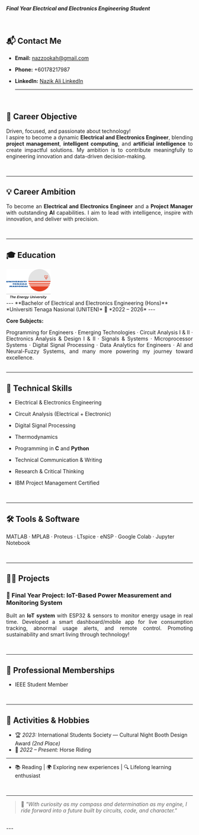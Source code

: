 
#### *Final Year Electrical and Electronics Engineering Student*  
<br>

## 📬 Contact Me  
- **Email:** [nazzookah@gmail.com](mailto:nazzookah@gmail.com)  
- **Phone:** +60178217987  
- **LinkedIn:** [Nazik Ali LinkedIn](https://www.linkedin.com/in/nazik-ali?utm_source=share&utm_campaign=share_via&utm_content=profile&utm_medium=ios_app)
 
  ---
  
   <br>


## 🎯 Career Objective  

<div align="justify">

Driven, focused, and passionate about technology!  
I aspire to become a dynamic <strong>Electrical and Electronics Engineer</strong>, blending <strong>project management</strong>, <strong>intelligent computing</strong>, and <strong>artificial intelligence</strong> to create impactful solutions. My ambition is to contribute meaningfully to engineering innovation and data-driven decision-making.

<br>

</div>

---




## 💡 Career Ambition  

<div align="justify">

To become an <strong>Electrical and Electronics Engineer</strong> and a <strong>Project Manager</strong> with outstanding <strong>AI</strong> capabilities. I aim to lead with intelligence, inspire with innovation, and deliver with precision.
</div>

<br>

---




## 🎓 Education  
<div>
<img src="assets/img/uniten logo.png" alt="Uniten Logo" width="120" />
<div>
 ---
**Bachelor of Electrical and Electronics Engineering (Hons)**  
*Universiti Tenaga Nasional (UNITEN)*  
📅 *2022 – 2026* 
---



**Core Subjects:** 
<div align= 'justify'>
Programming for Engineers · Emerging Technologies · Circuit Analysis I & II · Electronics Analysis & Design I & II · Signals & Systems · Microprocessor Systems · Digital Signal Processing · Data Analytics for Engineers · AI and Neural-Fuzzy Systems, and many more powering my journey toward excellence.
</div>

<br>

---



## 🧠 Technical Skills  
- Electrical & Electronics Engineering  
- Circuit Analysis (Electrical + Electronic)  
- Digital Signal Processing  
- Thermodynamics  
- Programming in **C** and **Python**  
- Technical Communication & Writing  
- Research & Critical Thinking  
- IBM Project Management Certified
  
  <br>
  
---



## 🛠️ Tools & Software  
MATLAB · MPLAB · Proteus · LTspice · eNSP · Google Colab · Jupyter Notebook 

<br>

---


## 👩‍💻 Projects  

### 🔌 Final Year Project: IoT-Based Power Measurement and Monitoring System  

<div align="justify">

Built an <strong>IoT system</strong> with ESP32 & sensors to monitor energy usage in real time. Developed a smart dashboard/mobile app for live consumption tracking, abnormal usage alerts, and remote control. Promoting sustainability and smart living through technology!

</div>

<br>

---




## 🤝 Professional Memberships  
- IEEE Student Member
  
  <br> 
  
---


## 🎉 Activities & Hobbies  
- 🏆 *2023:* International Students Society — Cultural Night Booth Design Award *(2nd Place)*  
- 🏇 *2022 – Present:* Horse Riding
 ---  
  
- 📚 Reading | 🌍 Exploring new experiences | 🔍 Lifelong learning enthusiast  


<br>

---

> 💬 *"With curiosity as my compass and determination as my engine, I ride forward into a future built by circuits, code, and character."*

<br>
---
